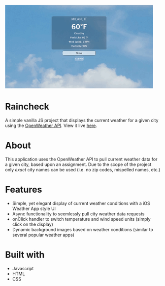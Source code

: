 ![weather](https://raw.githubusercontent.com/austingw/raincheck/main/images/weather.gif)

# Raincheck #

A simple vanilla JS project that displays the current weather for a given city using the <a href="https://openweathermap.org/" >OpenWeather API</a>. View it live <a href="https://austingw.com/raincheck/" >here</a>. 

# About #

This application uses the OpenWeather API to pull current weather data for a given city, based upon an assignment. Due to the scope of the project only _exact_ city names can be used (i.e. no zip codes, mispelled names, etc.) 

# Features #

- Simple, yet elegant display of current weather conditions with a iOS Weather App style UI
- Async functionality to seemlessly pull city weather data requests
- onClick handler to switch temperature and wind speed units (simply click on the display)
- Dynamic background images based on weather conditions (similar to several popular weather apps)

# Built with #

- Javascript 
- HTML
- CSS




